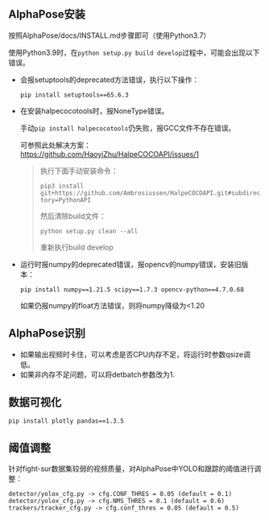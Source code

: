 ## AlphaPose安装

按照AlphaPose/docs/INSTALL.md步骤即可（使用Python3.7）

使用Python3.9时，在`python setup.py build develop`过程中，可能会出现以下错误。

- 会报setuptools的deprecated方法错误，执行以下操作：

  `pip install setuptools==65.6.3`

- 在安装halpecocotools时，报NoneType错误。

  手动`pip install halpecocotools`仍失败，报GCC文件不存在错误。

  可参照此处解决方案：https://github.com/HaoyiZhu/HalpeCOCOAPI/issues/1

  > 执行下面手动安装命令：
  >
  > `pip3 install git+https://github.com/Ambrosiussen/HalpeCOCOAPI.git#subdirectory=PythonAPI`
  >
  > 然后清除build文件：
  >
  > `python setup.py clean --all`
  >
  > 重新执行build develop

- 运行时报numpy的deprecated错误，报opencv的numpy错误，安装旧版本：

  `pip install numpy==1.21.5 scipy==1.7.3 opencv-python==4.7.0.68`
  
  如果仍报numpy的float方法错误，则将numpy降级为<1.20

## AlphaPose识别

- 如果输出视频时卡住，可以考虑是否CPU内存不足，将运行时参数qsize调低。
- 如果非内存不足问题，可以将detbatch参数改为1.

## 数据可视化

`pip install plotly pandas==1.3.5`

## 阈值调整

针对fight-sur数据集较弱的视频质量，对AlphaPose中YOLO和跟踪的阈值进行调整：

`detector/yolox_cfg.py -> cfg.CONF_THRES = 0.05 (default = 0.1)`
`detector/yolox_cfg.py -> cfg.NMS_THRES = 0.1 (default = 0.6)`
`trackers/tracker_cfg.py -> cfg.conf_thres = 0.05 (default = 0.5)`